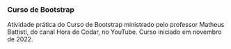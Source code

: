 ### Curso de Bootstrap
Atividade prática do Curso de Bootstrap ministrado pelo professor Matheus Battisti, do canal Hora de Codar, no YouTube. Curso iniciado em novembro de 2022.
